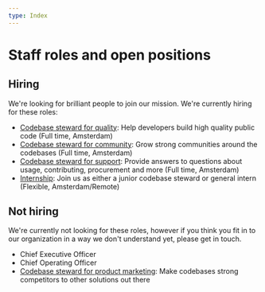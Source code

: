 ```yaml
---
type: Index
---
```


# Staff roles and open positions

## Hiring

We're looking for brilliant people to join our mission. We're currently hiring for these roles:

* [Codebase steward for quality](quality.md): Help developers build high quality public code (Full time, Amsterdam)
* [Codebase steward for community](community.md): Grow strong communities around the codebases (Full time, Amsterdam)
* [Codebase steward for support](support.md): Provide answers to questions about usage, contributing, procurement and more (Full time, Amsterdam)
* [Internship](internship.md): Join us as either a junior codebase steward or general intern (Flexible, Amsterdam/Remote)

## Not hiring

We're currently not looking for these roles, however if you think you fit in to our organization in a way we don't understand yet, please get in touch.


* Chief Executive Officer
* Chief Operating Officer
* [Codebase steward for product marketing](product-marketing.md): Make codebases strong competitors to other solutions out there
